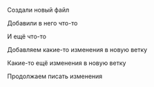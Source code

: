 Создали новый файл

Добавили в него что-то

И ещё что-то

Добавляем какие-то изменения в новую ветку

Какие-то ещё изменения в новую ветку

Продолжаем писать изменения